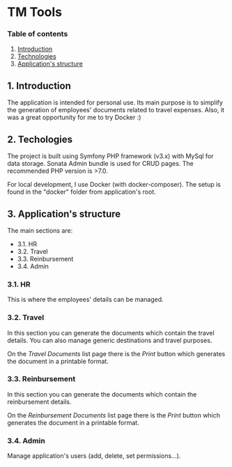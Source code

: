 # TM Tools

### Table of contents
1. [Introduction](#1-introduction)
2. [Technologies](#2-technologies)
3. [Application's structure](#3-applications-structure)

## 1. Introduction
The application is intended for personal use. Its main purpose is to simplify the generation of employees' documents related to travel expenses.
Also, it was a great opportunity for me to try Docker :)


## 2. Techologies
The project is built using Symfony PHP framework (v3.x) with MySql for data storage. Sonata Admin bundle is used for CRUD pages. The recommended PHP version is >7.0.

For local development, I use Docker (with docker-composer). The setup is found in the "docker" folder from application's root.

## 3. Application's structure
The main sections are:
* 3.1. HR
* 3.2. Travel
* 3.3. Reinbursement
* 3.4. Admin

### 3.1. HR
This is where the employees' details can be managed.

### 3.2. Travel
In this section you can generate the documents which contain the travel details. You can also manage generic destinations and travel purposes.

On the _Travel Documents_ list page there is the _Print_ button which generates the document in a printable format.

### 3.3. Reinbursement
In this section you can generate the documents which contain the reinbursement details.

On the _Reinbursement Documents_ list page there is the _Print_ button which generates the document in a printable format.

### 3.4. Admin
Manage application's users (add, delete, set permissions...).
